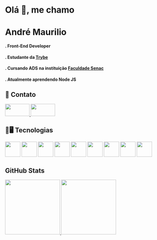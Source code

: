  # Olá 👋, me chamo 
 
 # André Maurilio

 #### . Front-End Developer
 #### . Estudante da <a href='https://www.betrybe.com/' target='_blank'>Trybe</a>
 #### . Cursando ADS na instituição <a href='https://faculdadesenacpe.edu.br/graduacao/analise-e-desenvolvimento-de-sistemas' target='_blank'>Faculdade Senac</a>
 #### . Atualmente aprendendo Node JS


## 🤝 Contato
<div>
<a href="https://www.linkedin.com/in/andremaurilio" target="_blank">
<img src="https://cdn.jsdelivr.net/gh/devicons/devicon@latest/icons/linkedin/linkedin-original.svg" width='80' height='40'/>
</a>
<a href = "mailto:contato@andreandrade1920@gmail.com"><img loading="lazy" src="https://img.shields.io/badge/Gmail-D14836?style=for-the-badge&logo=gmail&logoColor=white" target="_blank"  width='80' height='40'></a>
</div>

## 🚀🖥️ Tecnologias

<div>
  <img src="https://cdn.jsdelivr.net/gh/devicons/devicon@latest/icons/git/git-original.svg" width='50' height='50' marginright='200'/>
  <img src="https://cdn.jsdelivr.net/gh/devicons/devicon@latest/icons/html5/html5-original.svg" width='50' height='50' />
  <img src="https://cdn.jsdelivr.net/gh/devicons/devicon@latest/icons/css3/css3-original.svg" width='50' height='50' />
  <img src="https://cdn.jsdelivr.net/gh/devicons/devicon@latest/icons/javascript/javascript-original.svg" width='50' height='50' />
  <img src="https://cdn.jsdelivr.net/gh/devicons/devicon@latest/icons/react/react-original.svg" width='50' height='50' />
  <img src="https://cdn.jsdelivr.net/gh/devicons/devicon@latest/icons/eslint/eslint-original-wordmark.svg" width='50' height='50' />
  <img src="https://cdn.jsdelivr.net/gh/devicons/devicon@latest/icons/docker/docker-original.svg" width='50' height='50' />
  <img src="https://cdn.jsdelivr.net/gh/devicons/devicon@latest/icons/mysql/mysql-original.svg" width='50' height='50' />
  <img src="https://cdn.jsdelivr.net/gh/devicons/devicon@latest/icons/nodejs/nodejs-original-wordmark.svg" width='50' height='50' />
</div>

## GitHub Stats
<div>
<a href="https://github.com/seu-usuário-aqui">
<img loading="lazy" height="180em" src="https://github-readme-stats.vercel.app/api/top-langs/?username=AndreMaurilioDEV&layout=compact&langs_count=7&theme=dracula"/>
<img loading="lazy" height="180em" src="https://github-readme-stats.vercel.app/api?username=AndreMaurilioDEV&show_icons=true&theme=dracula&include_all_commits=true&count_private=true"/>
</div>
